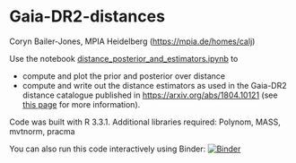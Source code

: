 # Gaia-DR2-distances

Coryn Bailer-Jones, MPIA Heidelberg (https://mpia.de/homes/calj)

Use the notebook [distance_posterior_and_estimators.ipynb](distance_posterior_and_estimators.ipynb) to 
* compute and plot the prior and posterior over distance
* compute and write out the distance estimators
as used in the Gaia-DR2 distance catalogue published in https://arxiv.org/abs/1804.10121 (see [this page](http://www.mpia.de/homes/calj/gdr2_distances.html) for more information).

Code was built with R 3.3.1. Additional libraries required: Polynom, MASS, mvtnorm, pracma

You can also run this code interactively using Binder:  [![Binder](https://mybinder.org/badge.svg)](https://mybinder.org/v2/gh/ehalley/Gaia-DR2-distances/master)
